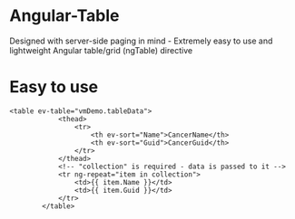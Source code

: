 # Angular-Table
Designed with server-side paging in mind - Extremely easy to use and lightweight Angular table/grid (ngTable) directive

# Easy to use

    <table ev-table="vmDemo.tableData">
				<thead>
					<tr>
						<th ev-sort="Name">CancerName</th>
						<th ev-sort="Guid">CancerGuid</th>
					</tr>
				</thead>  
				<!-- "collection" is required - data is passed to it -->
				<tr ng-repeat="item in collection">
					<td>{{ item.Name }}</td>
					<td>{{ item.Guid }}</td>
				</tr>
			</table>
